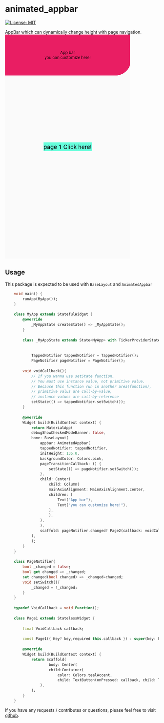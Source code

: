 # animated_appbar

<a href="https://opensource.org/licenses/MIT"><img src="https://img.shields.io/badge/license-MIT-purple.svg" alt="License: MIT"></a>

AppBar which can dynamically change height with page navigation.
![preview](https://raw.githubusercontent.com/namkyu1999/blog/main/flutter_package_animated_appbar/preview.gif)

## Usage

This package is expected to be used with `BaseLayout` and `AnimatedAppbar`

```dart
    void main() {
        runApp(MyApp());
    }

    class MyApp extends StatefulWidget {
        @override
            _MyAppState createState() => _MyAppState();
        }

        class _MyAppState extends State<MyApp> with TickerProviderStateMixin{
        
            
            TappedNotifier tappedNotifier = TappedNotifier();
            PageNotifier pageNotifier = PageNotifier();

        void voidCallback(){
            // If you wanna use setState function,
            // You must use instance value, not primitive value.
            // Because this function run in another area(function),
            // primitive valus are call-by-value,
            // instance values are call-by-reference
            setState(() => tappedNotifier.setSwitch());
        }
        
        @override
        Widget build(BuildContext context) {
            return MaterialApp(
            debugShowCheckedModeBanner: false,
            home: BaseLayout(
                appbar: AnimatedAppbar(
                tappedNotifier: tappedNotifier,
                initHeight: 135.0,
                backgroundColor: Colors.pink,
                pageTransitionCallback: () { 
                    setState(() => pageNotifier.setSwitch());
                },
                child: Center(
                    child: Column(
                    mainAxisAlignment: MainAxisAlignment.center,
                    children: [
                        Text("App bar"),
                        Text("you can customize here!"),
                    ],
                    ),
                ),
                ),
                scaffold: pageNotifier.changed? Page2(callback: voidCallback):Page1(callback: voidCallback),
            ),
            );
        }
    }

    class PageNotifier{
        bool _changed = false;
        bool get changed => _changed;
        set changed(bool changed) => _changed=changed;
        void setSwitch(){
            _changed = !_changed;
        }
    }

    typedef VoidCallback = void Function();

    class Page1 extends StatelessWidget {

        final VoidCallback callback;
        
        const Page1({ Key? key,required this.callback }) : super(key: key);

        @override
        Widget build(BuildContext context) {
            return Scaffold(
                    body: Center(
                    child:Container(
                        color: Colors.tealAccent,
                        child: TextButton(onPressed: callback, child: Text("page 1 Click here!",style: TextStyle(fontSize: 20,color: Colors.black)))),
                ),
            );
        }
    }

```


If you have any requests / contributes or questions, please feel free to visit [github](https://github.com/namkyu1999/animated_appbar/issues).


